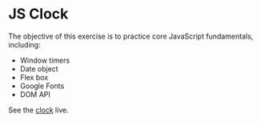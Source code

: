 # JS Clock

The objective of this exercise is to practice core JavaScript fundamentals, including:

* Window timers
* Date object
* Flex box
* Google Fonts
* DOM API

See the [clock](https://alex-windle.github.io/js-clock/) live.
